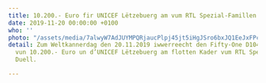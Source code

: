 ```yaml
---
title: 10.200.- Euro fir UNICEF Lëtzebuerg am vum RTL Spezial-Famillen Duell - Weltkannerdag
date: 2019-11-20 00:00:00 +0100
who: ''
photo: "/assets/media/7alwyW7AdJUYMPQRjaucPlpj45jt5iHgJSro6bxJQ1EeJxFPc.jpg"
detail: Zum Weltkannerdag den 20.11.2019 iwwerreecht den Fifty-One D104 een Cheque
  vun 10.200.- Euro un d’UNICEF Lëtzebuerg am flotten Kader vum RTL Spezial-Famillen
  Duell.

---
```

